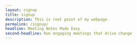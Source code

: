 ```yaml
---
layout: signup
title: signup
description: This is root point of my webpage
permalink: /signup/
headline: Meeting Notes Made Easy
second-headline: Run engaging meetings that drive change
---
```

